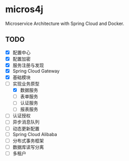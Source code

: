 # micros4j
Microservice Architecture with Spring Cloud and Docker.

## TODO

- [x] 配置中心
- [x] 配置加密
- [x] 服务注册与发现
- [x] Spring Cloud Gateway
- [x] 基础模块
- [ ] 实现业务原型
    - [x] 数据服务
    - [ ] 表单服务
    - [ ] 认证服务
    - [ ] 报表服务
- [ ] 认证授权
- [ ] 异步消息队列
- [ ] 动态更新配置
- [ ] Spring Cloud Alibaba
- [ ] 分布式事务框架
- [ ] 数据库读写分离
- [ ] 多租户